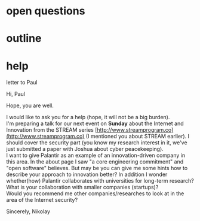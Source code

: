 # open questions

# outline


# help
letter to Paul

Hi, Paul

Hope, you are well.

I would like to ask you for a help (hope, it will not be a big burden).  
I'm preparing a talk for our next event on **Sunday** about the Internet and Innovation from the STREAM series [http://www.streamprogram.co](http://www.streamprogram.co) (I mentioned you about STREAM earlier). I should cover the security part (you know my research interest in it, we've just submitted a paper with Joshua about cyber peacekeeping).  
I want to give Palantir as an example of an innovation-driven company in this area. In the about page I saw "a core engineering commitment" and "open software" believes. But may be you can give me some hints how to describe your approach to innovation better? 
In addition I wonder whether(how) Palantir collaborates with universities for long-term research? What is your collaboration with smaller companies (startups)?  
Would you recommend me other companies/researches to look at in the area of the Internet security?

Sincerely,
Nikolay
